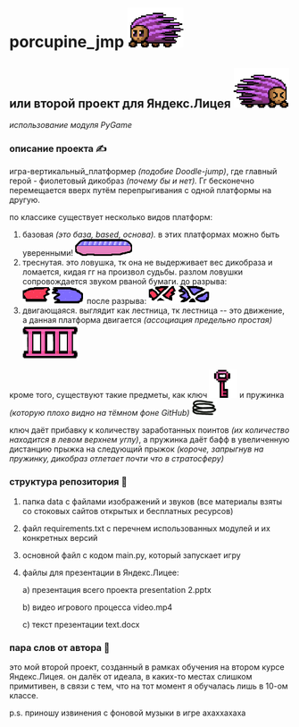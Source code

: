 # porcupine_jmp ![дикобраз](https://github.com/kluchevsskay/porcupine_jmp/blob/master/data/images/Melissa_Jump2_L.png)

## или второй проект для Яндекс.Лицея ![дикобраз](https://github.com/kluchevsskay/porcupine_jmp/blob/master/data/images/Melissa_Fall2_R.png)


*использование модуля PyGame*


### описание проекта ✍️
игра-вертикальный_платформер *(подобие Doodle-jump)*, где главный герой - фиолетовый дикобраз *(почему бы и нет).* Гг бесконечно перемещается вверх путём перепрыгивания с одной платформы на другую.

по классике существует несколько видов платформ:
1) базовая *(это база, based, основа).* в этих платформах можно быть уверенными!  ![база](https://github.com/kluchevsskay/porcupine_jmp/blob/master/data/images/platform.png)
2) треснутая. это ловушка, тк она не выдерживает вес дикобраза и ломается, кидая гг на произвол судьбы. разлом ловушки сопровождается звуком рваной бумаги. до разрыва: ![треснутая](https://github.com/kluchevsskay/porcupine_jmp/blob/master/data/images/broken.png) после разрыва: ![треснутая](https://github.com/kluchevsskay/porcupine_jmp/blob/master/data/images/broken_1.png) 
3) двигающаяся. выглядит как лестница, тк лестница -- это движение, а данная платформа двигается *(ассоциация предельно простая)* ![двигающаяся](https://github.com/kluchevsskay/porcupine_jmp/blob/master/data/images/moving.png)

кроме того, существуют такие предметы, как ключ ![ключ](https://github.com/kluchevsskay/porcupine_jmp/blob/master/data/images/key.png) и пружинка *(которую плохо видно на тёмном фоне GitHub)* ![пружинка](https://github.com/kluchevsskay/porcupine_jmp/blob/master/data/images/spring.png)

ключ даёт прибавку к количеству заработанных поинтов *(их количество находится в левом верхнем углу)*, а пружинка даёт бафф в увеличенную дистанцию прыжка на следующий прыжок
*(короче, запрыгнув на пружинку, дикобраз отлетает почти что в стратосферу)*


### структура репозитория 🤖
1) папка data с файлами изображений и звуков (все материалы взяты со стоковых сайтов открытых и бесплатных ресурсов)
2) файл requirements.txt с перечнем использованных модулей и их конкретных версий
3) основной файл с кодом main.py, который запускает игру
4) файлы для презентации в Яндекс.Лицее:
      
      a) презентация всего проекта presentation 2.pptx    
      
      b) видео игрового процесса video.mp4
      
      c) текст презентации text.docx
      
      
 ### пара слов от автора 🤡
 
 это мой второй проект, созданный в рамках обучения на втором курсе Яндекс.Лицея. он далёк от идеала, в каких-то местах слишком примитивен, в связи с тем, что на тот момент я обучалась лишь в 10-ом классе.
 
 p.s. приношу извинения с фоновой музыки в игре ахаххахаха
  

